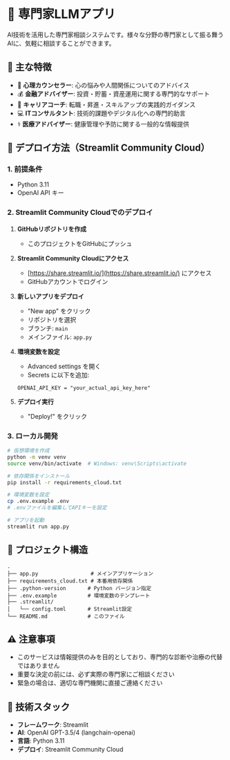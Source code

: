 # 🧠 専門家LLMアプリ

AI技術を活用した専門家相談システムです。様々な分野の専門家として振る舞うAIに、気軽に相談することができます。

## 🎯 主な特徴

- 🧠 **心理カウンセラー**: 心の悩みや人間関係についてのアドバイス
- 💰 **金融アドバイザー**: 投資・貯蓄・資産運用に関する専門的なサポート
- 🚀 **キャリアコーチ**: 転職・昇進・スキルアップの実践的ガイダンス
- 💻 **ITコンサルタント**: 技術的課題やデジタル化への専門的助言
- ⚕️ **医療アドバイザー**: 健康管理や予防に関する一般的な情報提供

## 🚀 デプロイ方法（Streamlit Community Cloud）

### 1. 前提条件
- Python 3.11
- OpenAI API キー

### 2. Streamlit Community Cloudでのデプロイ

1. **GitHubリポジトリを作成**
   - このプロジェクトをGitHubにプッシュ

2. **Streamlit Community Cloudにアクセス**
   - [https://share.streamlit.io/](https://share.streamlit.io/) にアクセス
   - GitHubアカウントでログイン

3. **新しいアプリをデプロイ**
   - "New app" をクリック
   - リポジトリを選択
   - ブランチ: `main`
   - メインファイル: `app.py`

4. **環境変数を設定**
   - Advanced settings を開く
   - Secrets に以下を追加:
   ```
   OPENAI_API_KEY = "your_actual_api_key_here"
   ```

5. **デプロイ実行**
   - "Deploy!" をクリック

### 3. ローカル開発

```bash
# 仮想環境を作成
python -m venv venv
source venv/bin/activate  # Windows: venv\Scripts\activate

# 依存関係をインストール
pip install -r requirements_cloud.txt

# 環境変数を設定
cp .env.example .env
# .envファイルを編集してAPIキーを設定

# アプリを起動
streamlit run app.py
```

## 📁 プロジェクト構造

```
.
├── app.py                 # メインアプリケーション
├── requirements_cloud.txt # 本番用依存関係
├── .python-version       # Python バージョン指定
├── .env.example          # 環境変数のテンプレート
├── .streamlit/
│   └── config.toml       # Streamlit設定
└── README.md             # このファイル
```

## ⚠️ 注意事項

- このサービスは情報提供のみを目的としており、専門的な診断や治療の代替ではありません
- 重要な決定の前には、必ず実際の専門家にご相談ください
- 緊急の場合は、適切な専門機関に直接ご連絡ください

## 🔧 技術スタック

- **フレームワーク**: Streamlit
- **AI**: OpenAI GPT-3.5/4 (langchain-openai)
- **言語**: Python 3.11
- **デプロイ**: Streamlit Community Cloud
